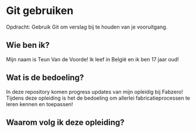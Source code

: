 # Git gebruiken

Opdracht: Gebruik Git om verslag bij te houden van je vooruitgang.


## Wie ben ik?

Mijn naam is Teun Van de Voorde!
Ik leef in België en ik ben 17 jaar oud!

## Wat is de bedoeling?

In deze repository komen progress updates van mijn opleidig bij Fabzero!
Tijdens deze opleiding is het de bedoeling om allerlei fabricatieprocessen te leren kennen en toepassen!

## Waarom volg ik deze opleiding?



